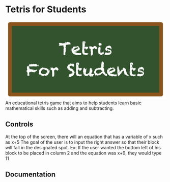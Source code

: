 # Tetris for Students
![ChalkBoard Logo](https://github.com/V-Anandh/Educational_Tetris/blob/master/Screen%20Shot%202019-10-04%20at%208.04.39%20AM.png)
An educational tetris game that aims to help students learn basic mathematical skills such as adding and subtracting. 
## Controls
At the top of the screen, there will an equation that has a variable of x such as x+5
The goal of the user is to input the right answer so that their block will fall in the designated spot.
Ex: If the user wanted the bottom left of his block to be placed in column 2 and the equation was x+9, 
they would type 11 
## Documentation
